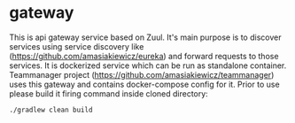 # gateway

This is api gateway service based on Zuul. It's main purpose is to discover services using service discovery like (https://github.com/amasiakiewicz/eureka) and forward requests to those services. It is dockerized service which can be run as standalone container. Teammanager project (https://github.com/amasiakiewicz/teammanager) uses this gateway and contains docker-compose config for it. Prior to use please build it firing command inside cloned directory:
```
./gradlew clean build
```

